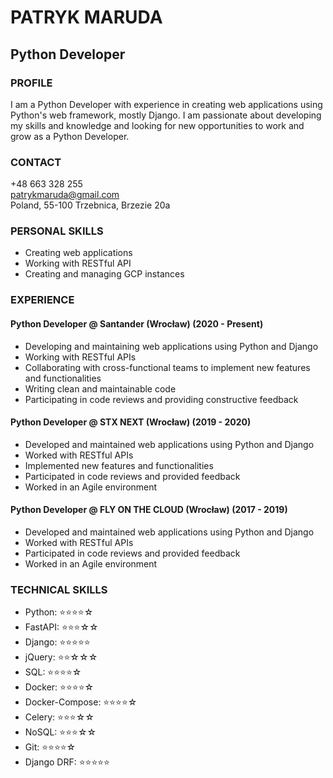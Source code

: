 
# PATRYK MARUDA
## Python Developer 

### PROFILE
I am a Python Developer with experience in creating web applications using Python's web framework, mostly Django. I am passionate about developing my skills and knowledge and looking for new opportunities to work and grow as a Python Developer.

### CONTACT 
+48 663 328 255  
patrykmaruda@gmail.com  
Poland, 55-100 Trzebnica, Brzezie 20a

### PERSONAL SKILLS
- Creating web applications
- Working with RESTful API
- Creating and managing GCP instances

### EXPERIENCE

#### Python Developer @ Santander (Wrocław) (2020 - Present)
- Developing and maintaining web applications using Python and Django
- Working with RESTful APIs
- Collaborating with cross-functional teams to implement new features and functionalities
- Writing clean and maintainable code
- Participating in code reviews and providing constructive feedback

#### Python Developer @ STX NEXT (Wrocław) (2019 - 2020)
- Developed and maintained web applications using Python and Django
- Worked with RESTful APIs
- Implemented new features and functionalities
- Participated in code reviews and provided feedback
- Worked in an Agile environment

#### Python Developer @ FLY ON THE CLOUD (Wrocław) (2017 - 2019)
- Developed and maintained web applications using Python and Django
- Worked with RESTful APIs
- Participated in code reviews and provided feedback
- Worked in an Agile environment

### TECHNICAL SKILLS
- Python: ⭐️⭐️⭐️⭐️☆
- FastAPI: ⭐️⭐️⭐️☆☆
- Django: ⭐️⭐️⭐️⭐️⭐️
- jQuery: ⭐️⭐️☆☆☆
- SQL: ⭐️⭐️⭐️⭐️☆ 
- Docker: ⭐️⭐️⭐️⭐️☆
- Docker-Compose: ⭐️⭐️⭐️⭐️☆
- Celery: ⭐️⭐️⭐️☆☆
- NoSQL: ⭐️⭐️⭐️☆☆ 
- Git: ⭐️⭐️⭐️⭐️☆
- Django DRF: ⭐️⭐️⭐️⭐️⭐️
